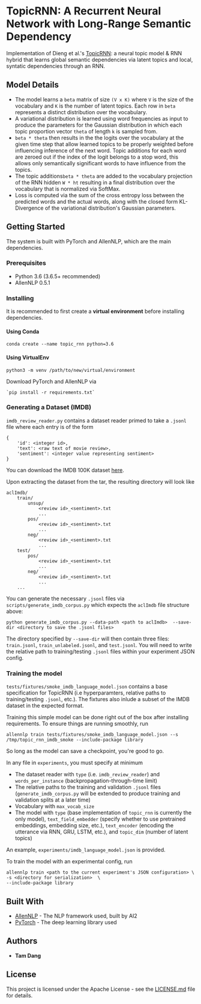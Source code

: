 # TopicRNN: A Recurrent Neural Network with Long-Range Semantic Dependency
Implementation of Dieng et al.'s [TopicRNN](https://arxiv.org/abs/1611.01702): a neural topic model & RNN hybrid that learns global semantic dependencies via latent topics and local, syntatic dependencies through an RNN.

## Model Details
* The model learns a `beta` matrix of size `(V x K)` where `V` is the size of the vocabulary and `K` is the number of latent topics. Each row in `beta` represents a distinct distribution over the vocabulary.
* A variational distribution is learned using word frequencies as input to produce the parameters for the Gaussian distribution in which each topic proportion vector `theta` of length `k` is sampled from.
* `beta * theta` then results in the the logits over the vocabulary at the given time step that allow learned topics to be properly weighted before influencing inference of the next word. Topic additions for each word are zeroed out if the index of the logit belongs to a stop word, this allows only semantically significant words to have influence from the topics.
* The topic additions`beta * theta` are added to the vocabulary projection of the RNN hidden `W * ht` resulting in a final distribution over the vocabulary that is normalized via SoftMax.
* Loss is computed via the sum of the cross entropy loss between the predicted words and the actual words, along with the closed form KL-Divergence of the variational distribution's Gaussian parameters.

## Getting Started

The system is built with PyTorch and AllenNLP, which are the main dependencies.

### Prerequisites

* Python 3.6 (3.6.5+ recommended)
* AllenNLP 0.5.1

### Installing

It is recommended to first create a **virtual environment** before installing dependencies.

#### Using Conda
`conda create --name topic_rnn python=3.6`

#### Using VirtualEnv
`python3 -m venv /path/to/new/virtual/environment`

Download PyTorch and AllenNLP via

```
`pip install -r requirements.txt`
```

### Generating a Dataset (IMDB)
`imdb_review_reader.py` contains a dataset reader primed to take a `.jsonl` file where each entry is of the form
```
{
    'id': <integer id>,
    'text': <raw text of movie review>,
    'sentiment': <integer value representing sentiment>
}
```

You can download the IMDB 100K dataset [here]( http://ai.stanford.edu/~amaas/data/sentiment/).

Upon extracting the dataset from the tar, the resulting directory will look like
```
aclImdb/
    train/
        unsup/
            <review id>_<sentiment>.txt
            ...
        pos/
            <review id>_<sentiment>.txt
            ...
        neg/
            <review id>_<sentiment>.txt
            ...
    test/
        pos/
            <review id>_<sentiment>.txt
            ...
        neg/
            <review id>_<sentiment>.txt
            ...
    ...
```

You can generate the necessary `.jsonl` files via `scripts/generate_imdb_corpus.py` which expects the `aclImdb` file structure above:

```
python generate_imdb_corpus.py --data-path <path to aclImdb>  --save-dir <directory to save the .jsonl files>
```

The directory specified by `--save-dir` will then contain three files: `train.jsonl`, `train_unlabeled.jsonl`, and `test.jsonl`. You will need to write the relative path to training/testing `.jsonl` files within your experiment JSON config.

### Training the model

`tests/fixtures/smoke_imdb_language_model.json` contains a base specification for TopicRNN (i.e hyperparamters, relative paths to training/testing `.jsonl`, etc.). The fixtures also inlude a subset of the IMDB dataset in the expected format.

Training this simple model can be done right out of the box after installing requirements. To ensure things are running smoothly, run
```
allennlp train tests/fixtures/smoke_imdb_language_model.json --s /tmp/topic_rnn_imdb_smoke --include-package library
```
So long as the model can save a checkpoint, you're good to go.

In any file in `experiments`, you must specify at minimum
* The dataset reader with `type` (i.e. `imdb_review_reader`) and `words_per_instance` (backpropagation-through-time limit)
* The relative paths to the training and validation `.jsonl` files (`generate_imdb_corpus.py` will be extended to produce training and validation splits at a later time)
* Vocabulary with `max_vocab_size`
* The model with `type` (base implementation of `topic_rnn` is currently the only model), `text_field_embedder` (specify whether to use pretrained embeddings, embedding size, etc.), `text_encoder` (encoding the utterance via RNN, GRU, LSTM, etc.), and `topic_dim` (number of latent topics)

An example, `experiments/imdb_language_model.json` is provided.

To train the model with an experimental config, run
```
allennlp train <path to the current experiment's JSON configuration> \
-s <directory for serialization>  \
--include-package library
```

## Built With

* [AllenNLP](https://allennlp.org/) - The NLP framework used, built by AI2
* [PyTorch](https://pytorch.org/) - The deep learning library used

## Authors

* **Tam Dang**

## License

This project is licensed under the Apache License - see the [LICENSE.md](LICENSE) file for details.
